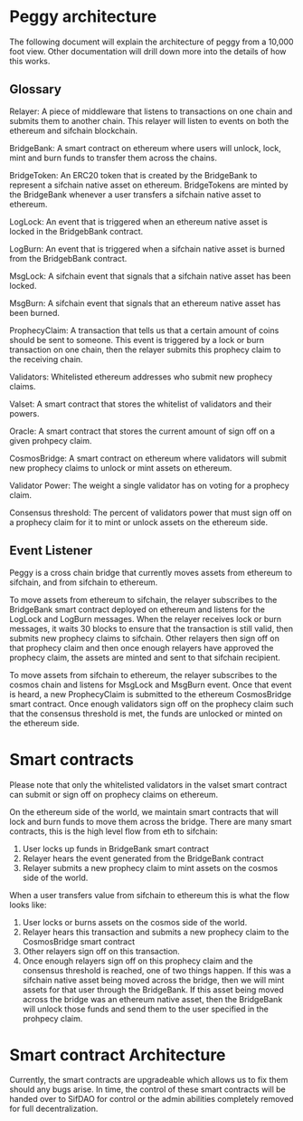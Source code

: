# Peggy architecture

The following document will explain the architecture of peggy from a 10,000 foot view. Other documentation will drill down more into the details of how this works.


## Glossary
Relayer: A piece of middleware that listens to transactions on one chain and submits them to another chain. This relayer will listen to events on both the ethereum and sifchain blockchain.

BridgeBank: A smart contract on ethereum where users will unlock, lock, mint and burn funds to transfer them across the chains.

BridgeToken: An ERC20 token that is created by the BridgeBank to represent a sifchain native asset on ethereum. BridgeTokens are minted by the BridgeBank whenever a user transfers a sifchain native asset to ethereum.

LogLock: An event that is triggered when an ethereum native asset is locked in the BridgebBank contract.

LogBurn: An event that is triggered when a sifchain native asset is burned from the BridgebBank contract.

MsgLock: A sifchain event that signals that a sifchain native asset has been locked.

MsgBurn: A sifchain event that signals that an ethereum native asset has been burned.

ProphecyClaim: A transaction that tells us that a certain amount of coins should be sent to someone. This event is triggered by a lock or burn transaction on one chain, then the relayer submits this prophecy claim to the receiving chain.

Validators: Whitelisted ethereum addresses who submit new prophecy claims.

Valset: A smart contract that stores the whitelist of validators and their powers.

Oracle: A smart contract that stores the current amount of sign off on a given prohpecy claim.

CosmosBridge: A smart contract on ethereum where validators will submit new prophecy claims to unlock or mint assets on ethereum.

Validator Power: The weight a single validator has on voting for a prophecy claim.

Consensus threshold: The percent of validators power that must sign off on a prophecy claim for it to mint or unlock assets on the ethereum side.


## Event Listener

Peggy is a cross chain bridge that currently moves assets from ethereum to sifchain, and from sifchain to ethereum. 

To move assets from ethereum to sifchain, the relayer subscribes to the BridgeBank smart contract deployed on ethereum and listens for the LogLock and LogBurn messages. When the relayer receives lock or burn messages, it waits 30 blocks to ensure that the transaction is still valid, then submits new prophecy claims to sifchain. Other relayers then sign off on that prophecy claim and then once enough relayers have approved the prophecy claim, the assets are minted and sent to that sifchain recipient.

To move assets from sifchain to ethereum, the relayer subscribes to the cosmos chain and listens for MsgLock and MsgBurn event. Once that event is heard, a new ProphecyClaim is submitted to the ethereum CosmosBridge smart contract. Once enough validators sign off on the prophecy claim such that the consensus threshold is met, the funds are unlocked or minted on the ethereum side.

# Smart contracts

Please note that only the whitelisted validators in the valset smart contract can submit or sign off on prophecy claims on ethereum.

On the ethereum side of the world, we maintain smart contracts that will lock and burn funds to move them across the bridge. There are many smart contracts, this is the high level flow from eth to sifchain:
1. User locks up funds in BridgeBank smart contract
2. Relayer hears the event generated from the BridgeBank contract
3. Relayer submits a new prophecy claim to mint assets on the cosmos side of the world.

When a user transfers value from sifchain to ethereum this is what the flow looks like:
1. User locks or burns assets on the cosmos side of the world.
2. Relayer hears this transaction and submits a new prophecy claim to the CosmosBridge smart contract
3. Other relayers sign off on this transaction.
4. Once enough relayers sign off on this prophecy claim and the consensus threshold is reached, one of two things happen. If this was a sifchain native asset being moved across the bridge, then we will mint assets for that user through the BridgeBank. If this asset being moved across the bridge was an ethereum native asset, then the BridgeBank will unlock those funds and send them to the user specified in the prohpecy claim.

# Smart contract Architecture
Currently, the smart contracts are upgradeable which allows us to fix them should any bugs arise. In time, the control of these smart contracts will be handed over to SifDAO for control or the admin abilities completely removed for full decentralization.
